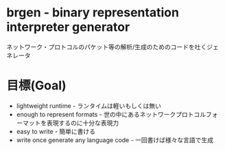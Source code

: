 # brgen - binary representation interpreter generator
ネットワーク・プロトコルのパケット等の解析/生成のためのコードを吐くジェネレータ

[x]: lexer 
[x]: ast


# 目標(Goal)
+ lightweight runtime - ランタイムは軽いもしくは無い
+ enough to represent formats - 世の中にあるネットワークプロトコルフォーマットを表現するのに十分な表現力
+ easy to write - 簡単に書ける
+ write once generate any language code - 一回書けば様々な言語で生成

